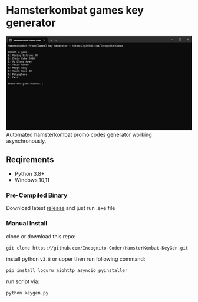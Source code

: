 # Hamsterkombat games key generator
![screen](https://github.com/Incognito-Coder/HamsterKombat-KeyGen/blob/main/images/scsh.png) \
Automated hamsterkombat promo codes generator working asynchronously.
## Reqirements
- Python 3.8+
- Windows 10,11
### Pre-Compiled Binary
Download latest [release](https://github.com/Incognito-Coder/HamsterKombat-KeyGen/releases/latest) and just run .exe file
### Manual Install
clone or download this repo:
```
git clone https://github.com/Incognito-Coder/HamsterKombat-KeyGen.git
```
install python `v3.8` or upper then run following command:
```
pip install loguru aiohttp asyncio pyinstaller
```
run script via:
```
python keygen.py
```
